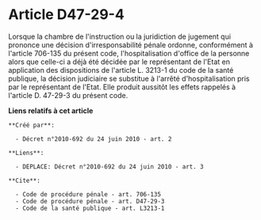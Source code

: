 # Article D47-29-4

Lorsque la chambre de l'instruction ou la juridiction de jugement qui prononce une décision d'irresponsabilité pénale
ordonne, conformément à l'article 706-135 du présent code, l'hospitalisation d'office de la personne alors que celle-ci a
déjà été décidée par le représentant de l'Etat en application des dispositions de l'article L. 3213-1 du code de la santé
publique, la décision judiciaire se substitue à l'arrêté d'hospitalisation pris par le représentant de l'Etat. Elle produit
aussitôt les effets rappelés à l'article D. 47-29-3 du présent code.

**Liens relatifs à cet article**

	**Créé par**:

	  - Décret n°2010-692 du 24 juin 2010 - art. 2

	**Liens**:

	  - DEPLACE: Décret n°2010-692 du 24 juin 2010 - art. 3

	**Cite**:

	  - Code de procédure pénale - art. 706-135
	  - Code de procédure pénale - art. D47-29-3
	  - Code de la santé publique - art. L3213-1
